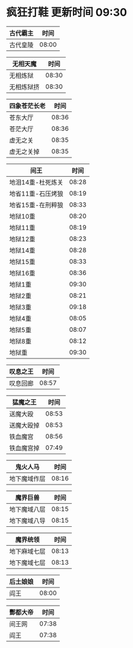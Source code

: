 # 疯狂打鞋 更新时间 09:30

| 古代霸主   | 时间    |
|--------|-------|
| 古代皇陵 | 08:00 |

| 无相天魔   | 时间    |
|--------|-------|
| 无相炼狱 | 08:30 |
| 无相炼狱挤 | 08:30 |

| 四象苍茫长老   | 时间    |
|--------|-------|
| 苍东大厅 | 08:36 |
| 苍茫大厅 | 08:36 |
| 虚无之关 | 08:35 |
| 虚无之关掉 | 08:35 |

| 间王   | 时间    |
|--------|-------|
| 地泪14重-杜死炼关 | 08:28 |
| 地省11重-石压烤狼 | 08:19 |
| 地省15重-在刑粹狼 | 08:33 |
| 地狱10重 | 08:20 |
| 地狱11重 | 08:19 |
| 地狱12重 | 08:23 |
| 地狱14重 | 08:28 |
| 地狱15重 | 08:33 |
| 地狱16重 | 08:36 |
| 地狱1重 | 09:30 |
| 地狱2重 | 08:21 |
| 地狱3重 | 09:18 |
| 地狱4重 | 08:05 |
| 地狱5重 | 08:07 |
| 地狱8重 | 08:12 |
| 地狱重 | 09:30 |

| 叹息之王   | 时间    |
|--------|-------|
| 叹息回廊 | 08:57 |

| 猛魔之王   | 时间    |
|--------|-------|
| 送魔大殴 | 08:53 |
| 送魔大殴掉 | 08:53 |
| 铁血魔宫 | 08:56 |
| 铁血魔宫掉 | 07:49 |

| 鬼火人马   | 时间    |
|--------|-------|
| 地下魔域作层 | 08:16 |

| 魔界巨兽   | 时间    |
|--------|-------|
| 地下魔域八层 | 08:15 |
| 地下魔域八导 | 08:15 |

| 魔界统领   | 时间    |
|--------|-------|
| 地下麻域七层 | 08:13 |
| 地下魔域七层 | 08:13 |

| 后土娘娘   | 时间    |
|--------|-------|
| 阎王 | 08:00 |

| 酆都大帝   | 时间    |
|--------|-------|
| 间王网 | 07:38 |
| 阎王 | 07:38 |